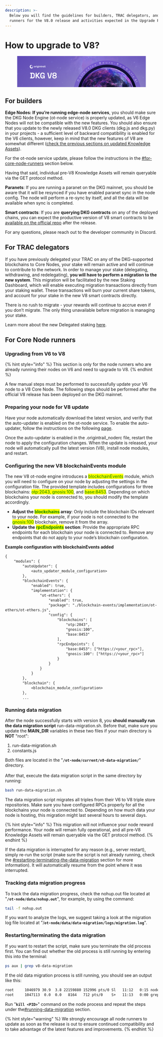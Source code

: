 ```yaml
---
description: >-
  Below you will find the guidelines for builders, TRAC delegators, and node
  runners for the V8.0 release and activities expected in the Upgrade Period.
---
```


# How to upgrade to V8?

<figure><img src="../../../.gitbook/assets/DKG V8 update guide book - gitbook cover1 (1).png" alt=""><figcaption></figcaption></figure>

## For builders

**Edge Nodes: If you’re running edge-node services**, you should make sure the DKG Node Engine (ot-node service) is properly updated, as V6 Edge Nodes will not be compatible with the new features. You should also ensure that you update to the newly released V8.0 DKG clients (dkg.js and dkg.py) in your projects - a sufficient level of backward compatibility is enabled for the V6 clients, however, keep in mind that the new features of V8 are somewhat different ([check the previous sections on updated Knowledge Assets](protocol-updates.md)).

For the ot-node service update, please follow the instructions in the [#for-core-node-runners](how-to-upgrade-to-v8.md#for-core-node-runners "mention") section below.

Having that said, individual pre-V8 Knowledge Assets will remain queryable via the GET protocol method.&#x20;

**Paranets**: If you are running a paranet on the DKG mainnet, you should be aware that it will be resynced if you have enabled paranet sync in the node config. The node will perform a re-sync by itself, and all the data will be available when sync is completed.

**Smart contracts**: If you are **querying DKG contracts** on any of the deployed chains, you can expect the productive version of V8 smart contracts to be [available on the official repo](https://github.com/OriginTrail/dkg-evm-module/) after the release.

For any questions, please reach out to the developer community in Discord.

## For TRAC delegators

If you have previously delegated your TRAC on any of the DKG-supported blockchains to Core Nodes, your stake will remain active and will continue to contribute to the network. In order to manage your stake (delegating, withdrawing, and redelegating), **you will have to perform a migration to the new system**. This migration will be facilitated by the new Staking Dashboard, which will enable executing migration transactions directly from your staking wallet. These transactions will burn your current share tokens, and account for your stake in the new V8 smart contracts directly.

There is no rush to migrate - your rewards will continue to accrue even if you don’t migrate. The only thing unavailable before migration is managing your stake.&#x20;

Learn more about the new Delegated staking [here](../../../delegated-staking/delegated-staking-introduction/).

## For Core Node runners

### Upgrading from V6 to V8

{% hint style="info" %}
This section is only for the node runners who are already running their nodes on V6 and need to upgrade to V8.
{% endhint %}

A few manual steps must be performed to successfully update your V6 node to a V8 Core Node. The following steps should be performed after the official V8 release has been deployed on the DKG mainnet.

### Preparing your node for V8 update

Have your node automatically download the latest version, and verify that the auto-updater is enabled on the ot-node service. To enable the auto-updater, follow the instructions on the following [page](https://docs.origintrail.io/dkg-v6-current-version/node-setup-instructions/useful-resources/manually-configuring-your-node).&#x20;

Once the auto-updater is enabled in the .origintrail\_noderc file, restart the node to apply the configuration changes. When the update is released, your node will automatically pull the latest version (V8), install node modules, and restart.

### Configuring the new V8 blockchainEvents module

The new V8 ot-node engine introduces a <mark style="color:green;">blockchainEvents</mark> module, which you will need to configure on your node by adjusting the settings in the configuration file. The provided template includes configurations for three blockchains: <mark style="color:green;">otp:2043, gnosis:100</mark>, and <mark style="color:green;">base:8453</mark>. Depending on which blockchains your node is connected to, you should modify the template accordingly.

* **Adjust the&#x20;**<mark style="color:green;">**blockchains**</mark>**&#x20;array**: Only include the blockchain IDs relevant to your node. For example, if your node is not connected to the <mark style="color:green;">gnosis:100</mark> blockchain, remove it from the array.
* **Update the&#x20;**<mark style="color:green;">**rpcEndpoints**</mark>**&#x20;section**: Provide the appropriate RPC endpoints for each blockchain your node is connected to. Remove any endpoints that do not apply to your node’s blockchain configuration.

**Example configuration with blockchainEvents added**

```
{
    "modules": {
        "autoUpdater": {
            <auto_updater_module_configuration>
        },
        "blockchainEvents": {
            "enabled": true,
            "implementation": {
                "ot-ethers": {
                    "enabled": true,
                    "package": "./blockchain-events/implementation/ot-ethers/ot-ethers.js",
                    "config": {
                        "blockchains": [
                            "otp:2043",
                            "gnosis:100",
                            "base:8453"
                        ],
                        "rpcEndpoints": {
                            "base:8453": ["https://<your_rpc>"],
                            "gnosis:100": ["https://<your_rpc>"]
                        }
                    }
                }
            }
        },
        "blockchain": {
            <blockchain_module_configuration>
        },
        ...
```

### Running data migration

After the node successfully starts with version 8, you **should manually run the data migration script** run-data-migration.sh. Before that, make sure you update the **MAIN\_DIR** variables in these two files if your main directory is **NOT** "root":

1. run-data-migration.sh
2. constants.js

Both files are located in the "**`/ot-node/current/v8-data-migration/`**" directory.\
\
After that, execute the data migration script in the same directory by running:

```bash
bash run-data-migration.sh
```

The data migration script migrates all triples from their V6 to V8 triple store repositories. Make sure you have configured RPCs properly for all the blockchains your node is connected to. Depending on how much data your node is hosting, this migration might last several hours to several days.&#x20;

{% hint style="info" %}
This migration will not influence your node reward performance. Your node will remain fully operational, and all pre-V8 Knowledge Assets will remain queryable via the GET protocol method.
{% endhint %}

If the data migration is interrupted for any reason (e.g., server restart), simply re-run the script (make sure the script is not already running, check the [#restarting-terminating-the-data-migration](how-to-upgrade-to-v8.md#restarting-terminating-the-data-migration "mention") section for more information). It will automatically resume from the point where it was interrupted.

### Tracking data migration progress

To track the data migration progress, check the nohup.out file located at "**`/ot-node/data/nohup.out`**", for example, by using the command:

```bash
tail -f nohup.out
```

If you want to analyze the logs, we suggest taking a look at the migration log file located at "/**`ot-node/data/data-migration/logs/migration.log`**".

### Restarting/terminating the data migration

If you want to restart the script, make sure you terminate the old process first. You can find out whether the old process is still running by entering this into the terminal:

```bash
ps aux | grep v8-data-migration
```

If the old data migration process is still running, you should see an output like this:

```bash
root     1046979 30.9  3.8 22159880 152996 pts/0 Sl   11:12   0:15 node v8-data-migration.js
root     1047113  0.0  0.0   8164   712 pts/0    S+   11:13   0:00 grep --color=auto v8-data-migration
```

Run "**`kill <PID>`**" command on the node process and repeat the steps under the[#running-data-migration](how-to-upgrade-to-v8.md#running-data-migration "mention") section.

{% hint style="warning" %}
We strongly encourage all node runners to update as soon as the release is out to ensure continued compatibility and to take advantage of the latest features and improvements.
{% endhint %}

